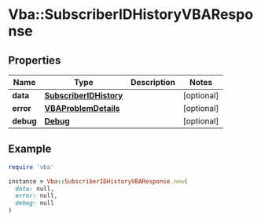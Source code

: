 # Vba::SubscriberIDHistoryVBAResponse

## Properties

| Name | Type | Description | Notes |
| ---- | ---- | ----------- | ----- |
| **data** | [**SubscriberIDHistory**](SubscriberIDHistory.md) |  | [optional] |
| **error** | [**VBAProblemDetails**](VBAProblemDetails.md) |  | [optional] |
| **debug** | [**Debug**](Debug.md) |  | [optional] |

## Example

```ruby
require 'vba'

instance = Vba::SubscriberIDHistoryVBAResponse.new(
  data: null,
  error: null,
  debug: null
)
```

